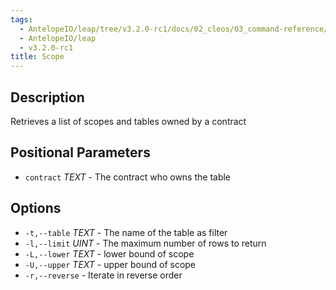 ```yaml
---
tags:
  - AntelopeIO/leap/tree/v3.2.0-rc1/docs/02_cleos/03_command-reference/get/scope.md
  - AntelopeIO/leap
  - v3.2.0-rc1
title: Scope
---
```

## Description
Retrieves a list of scopes and tables owned by a contract

## Positional Parameters
- `contract` _TEXT_ - The contract who owns the table

## Options
- `-t,--table` _TEXT_ - The name of the table as filter
- `-l,--limit` _UINT_ - The maximum number of rows to return
- `-L,--lower` _TEXT_ - lower bound of scope
- `-U,--upper` _TEXT_ - upper bound of scope
- `-r,--reverse` - Iterate in reverse order
